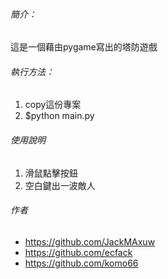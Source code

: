 ###### 簡介：
這是一個藉由pygame寫出的塔防遊戲

###### 執行方法：
1. copy這份專案
2. $python main.py

###### 使用說明
1. 滑鼠點擊按鈕
2. 空白鍵出一波敵人

###### 作者
* <https://github.com/JackMAxuw>
* <https://github.com/ecfack>
* <https://github.com/komo66>
